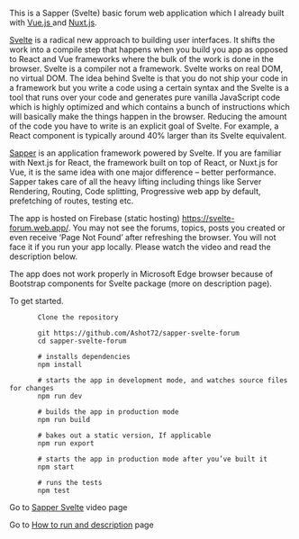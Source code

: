 This is a Sapper (Svelte) basic forum web application which I already built with [Vue.js ](https://github.com/Ashot72/Vue2Forum) and [Nuxt.js](https://github.com/Ashot72/Nuxt2Forum).

[Svelte](https://svelte.dev) is a radical new approach to building user interfaces. It shifts the work into a compile step that happens when you build you app as opposed to React and Vue frameworks where the bulk of the work is done in the browser. Svelte is a compiler not a framework. Svelte works on real DOM, no virtual DOM. The idea behind Svelte is that you do not ship your code in a framework but you write a code using a certain syntax and the Svelte is a tool that runs over your code and generates pure vanilla JavaScript code which is highly optimized and which contains a bunch of instructions which will basically make the things happen in the browser. Reducing the amount of the code you have to write is an explicit goal of Svelte. For example, a React component is typically around 40% larger than its Svelte equivalent.

[Sapper](https://sapper.svelte.dev/) is an application framework powered by Svelte. If you are familiar with Next.js for React, the framework built on top of React, or Nuxt.js for Vue, it is the same idea with one major difference – better performance. Sapper takes care of all the heavy lifting including things like Server Rendering, Routing, Code splitting, Progressive web app by default, prefetching of routes, testing etc.

The app is hosted on Firebase (static hosting) https://svelte-forum.web.app/. You may not see the forums, topics, posts you created or even receive ‘Page Not Found’ after refreshing the browser.
You will not face it if you run your app locally. Please watch the video and read the description below.

The app does not work properly in Microsoft Edge browser because of Bootstrap components for Svelte package (more on description page).

To get started.

```
       Clone the repository

       git https://github.com/Ashot72/sapper-svelte-forum
       cd sapper-svelte-forum

       # installs dependencies
       npm install

       # starts the app in development mode, and watches source files for changes
       npm run dev

       # builds the app in production mode
       npm run build

       # bakes out a static version, If applicable
       npm run export

       # starts the app in production mode after you’ve built it
       npm start

       # runs the tests
       npm test

```

Go to [Sapper Svelte](https://youtu.be/_GnSUpDZSIE) video page

Go to [How to run and description](https://ashot72.github.io/sapper-svelte-forum/) page
